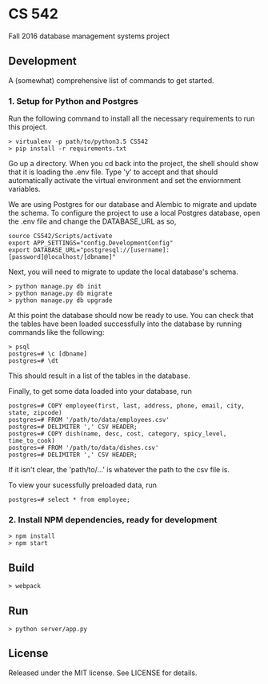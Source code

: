 # CS 542

Fall 2016 database management systems project

## Development

A (somewhat) comprehensive list of commands to get started.

### 1. Setup for Python and Postgres

Run the following command to install all the necessary requirements to run this project. 
```shell
> virtualenv -p path/to/python3.5 CS542
> pip install -r requirements.txt
```

Go up a directory. When you cd back into the project, the shell should show that it is loading the .env file. Type 'y' to accept and that should automatically activate the virtual environment and set the enviornment variables.

 We are using Postgres for our database and Alembic to migrate and update the schema. To configure the project to use a local Postgres database, open the .env file and change the DATABASE_URL as so,
```
source CS542/Scripts/activate
export APP_SETTINGS="config.DevelopmentConfig"
export DATABASE_URL="postgresql://[username]:[password]@localhost/[dbname]"
```

Next, you will need to migrate to update the local database's schema.
```shell
> python manage.py db init
> python manage.py db migrate
> python manage.py db upgrade
```

At this point the database should now be ready to use. You can check that the tables have been loaded successfully into the database by running commands like the following:
```
> psql
postgres=# \c [dbname]
postgres=# \dt
```
This should result in a list of the tables in the database. 

Finally, to get some data loaded into your database, run 

```
postgres=# COPY employee(first, last, address, phone, email, city, state, zipcode) 
postgres=# FROM '/path/to/data/employees.csv' 
postgres=# DELIMITER ',' CSV HEADER;
postgres=# COPY dish(name, desc, cost, category, spicy_level, time_to_cook) 
postgres=# FROM '/path/to/data/dishes.csv' 
postgres=# DELIMITER ',' CSV HEADER;
```

If it isn't clear, the 'path/to/...' is whatever the path to the csv file is. 

To view your sucessfully preloaded data, run

```
postgres=# select * from employee;
```


### 2. Install NPM dependencies, ready for development

```shell
> npm install
> npm start
```

## Build

```shell
> webpack
```

## Run

```shell
> python server/app.py
```

## License

Released under the MIT license. See LICENSE for details.